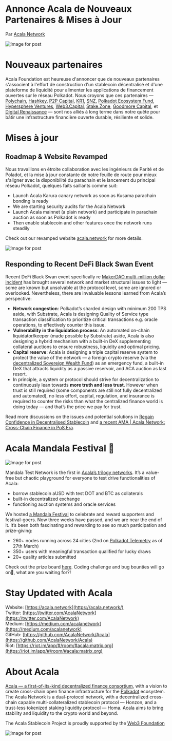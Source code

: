 # Annonce Acala de Nouveaux Partenaires & Mises à Jour

Par [Acala Network](https://medium.com/u/43f74518f3f4?source=post_page-----e81a34844b5c--------------------------------)

![Image for post](https://miro.medium.com/max/1690/0*ffsizR7cemoNYcIC.gif)

# Nouveaux partenaires

Acala Foundation est heureuse d'annoncer que de nouveaux partenaires s'associent à l'effort de construction d'un stablecoin décentralisé et d'une plateforme de liquidité pour alimenter les applications de financement ouvertes sur le réseau Polkadot. Nous croyons que ces partenaires — [Polychain](https://polychain.capital/), [Hashkey](https://www.hashkey.com/), [P2P Capital](https://www.p2pcap.com/), [KR1](https://www.kryptonite1.co/), [SNZ](https://snzholding.com/), [Polkadot Ecosystem Fund](https://polkadot.network/announcing-the-polkadot-ecosystem-fund/), [Hypersphere Ventures](https://www.hypersphere.ventures/), [Web3.Capital](https://web3.capital/), [Stake.Zone](http://stake.zone/), [Goodmore Capital](http://goodmore.capital/), et [Digital Renaissance](https://drf.ee/) — sont nos alliés à long terme dans notre quête pour bâtir une infrastructure financière ouverte durable, résiliente et solide.

# Mises à jour

## Roadmap & Website Revamped

Nous travaillons en étroite collaboration avec les ingénieurs de Parité et de Poladot, et la mise à jour constante de notre feuille de route pour mieux s'aligner avec la disponibilité du parachain et le lancement du principal réseau Polkadot, quelques faits saillants comme suit:

- Launch Acala Karura canary network as soon as Kusama parachain bonding is ready
- We are starting security audits for the Acala Network
- Launch Acala mainnet (a plain network) and participate in parachain auction as soon as Polkadot is ready
- Then enable stablecoin and other features once the network runs steadily

Check out our revamped website [acala.network](https://acala.network/) for more details.

![Image for post](https://miro.medium.com/max/2800/0*cfF4u6DYuXgCRRWi.jpg)

## Responding to Recent DeFi Black Swan Event

Recent DeFi Black Swan event specifically re [MakerDAO multi-million dollar incident](https://medium.com/@whiterabbit_hq/black-thursday-for-makerdao-8-32-million-was-liquidated-for-0-dai-36b83cac56b6) has brought several network and market structural issues to light — some are known but unsolvable at the protocol level, some are ignored or overlooked. Nevertheless, there are invaluable lessons learned from Acala’s perspective:

- **Network congestion**: Polkadot’s sharded design with minimum 200 TPS aside, with Substrate, Acala is designing Quality of Service type transaction classification to prioritize critical transactions e.g. oracle operations, to effectively counter this issue.
- **Vulnerability in the liquidation process**: An automated on-chain liquidator/keeper (made possible by Substrate) aside, Acala is also designing a hybrid mechanism with a built-in DeX supplementing collateral auctions to ensure robustness, liquidity and optimal pricing.
- **Capital reserve**: Acala is designing a triple capital reserve system to protect the value of the network — a foreign crypto reserve (via the [decentralized Sovereign Wealth Fund](https://github.com/AcalaNetwork/Acala-white-paper/blob/master/Building_a_Decentralized_Sovereign_Wealth_Fund.pdf)) as an emergency fund, a built-in DeX that attracts liquidity as a passive reservoir, and ACA auction as last resort.
- In principle, a system or protocol should strive for decentralization to continuously lean towards **more truth and less trust**. However when trust is still required (some components are still not fully decentralized and automated), no less effort, capital, regulation, and insurance is required to counter the risks than what the centralized finance world is doing today — and that’s the price we pay for trust.

Read more discussions on the issues and potential solutions in [Regain Confidence in Decentralised Stablecoin](https://medium.com/acalanetwork/regaining-confidence-in-decentralized-stablecoins-bd98ba8e3c83) and [a recent AMA | Acala Network: Cross-Chain Finance in PoS Era](https://polkabase.com/blog/1217).

# Acala Mandala Festival 🎉

![Image for post](https://miro.medium.com/max/1198/1*8SoYawu6H1fqnlEWmo5xsg.gif)

Mandala Test Network is the first in [Acala’s trilogy networks](https://medium.com/acalanetwork/announcing-the-acala-mandala-testnet-proof-of-liveness-partners-and-ecosystem-projects-3863f02df946). It’s a value-free but chaotic playground for everyone to test drive functionalities of Acala:

- borrow stablecoin aUSD with test DOT and BTC as collaterals
- built-in decentralized exchange
- functioning auction systems and oracle services

We hosted [a Mandala Festival](https://medium.com/acalanetwork/mandala-festival-prize-drops-3ae68df0dfa6) to celebrate and reward supporters and festival-goers. Now three weeks have passed, and we are near the end of it. It’s been both fascinating and rewarding to see so much participation and prize-giving:

- 260+ nodes running across 24 cities (2nd on [Polkadot Telemetry](https://telemetry.polkadot.io/#list/Acala%20Mandala%20Testnet) as of 27th March)
- 350+ users with meaningful transaction qualified for lucky draws
- 20+ quality articles submitted

Check out the prize board [here](https://github.com/AcalaNetwork/Acala/wiki/W.-Contribution-&-Rewards). Coding challenge and bug bounties will go on🚀, what are you waiting for?!

# Stay Updated with Acala

Website: [https://acala.network](https://acala.network/)  
Twitter: [https://twitter.com/AcalaNetwork](https://twitter.com/AcalaNetwork)  
Medium: [https://medium.com/acalanetwork](https://medium.com/acalanetwork)  
GitHub: [https://github.com/AcalaNetwork/Acala](https://github.com/AcalaNetwork/Acala)  
Riot: [https://riot.im/app/#/room/#acala:matrix.org](https://riot.im/app/#/room/#acala:matrix.org)

# About Acala

[Acala — a first-of-its-kind decentralized finance consortium](https://medium.com/acalanetwork/acala-powering-cross-blockchain-open-finance-applications-on-polkadot-abb6075a6edf), with a vision to create cross-chain open finance infrastructure for the [Polkadot](https://polkadot.network/) ecosystem. The Acala Network is a dual-protocol network, with a decentralized cross-chain capable multi-collateralized stablecoin protocol — Honzon, and a trust-less tokenized staking liquidity protocol — Homa. Acala aims to bring stability and liquidity to the crypto world and beyond.

The Acala Stablecoin Project is proudly supported by the [Web3 Foundation](https://web3.foundation/)

![Image for post](https://miro.medium.com/max/1500/0*xDQHH-Y6U1avx7lm.jpg)

